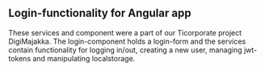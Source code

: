## Login-functionality for Angular app

These services and component were a part of our Ticorporate project DigiMajakka. The login-component holds a login-form and the services contain functionality for logging in/out, creating a new user, managing jwt-tokens and manipulating localstorage. 
